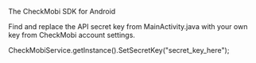 
The CheckMobi SDK for Android

Find and replace the API secret key from MainActivity.java with your own key from CheckMobi account settings.

CheckMobiService.getInstance().SetSecretKey("secret_key_here");

